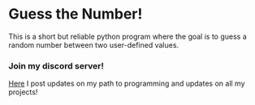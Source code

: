 # Guess the Number!
This is a short but reliable python program where the goal is to guess a random number between two user-defined values.

### Join my discord server!
[Here](https://discord.gg/r4BjqPDFjf) I post updates on my path to programming and updates on all my projects!
